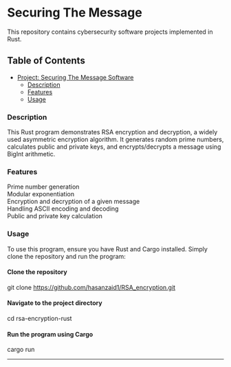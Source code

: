 
# Securing The Message 

This repository contains cybersecurity software projects implemented in Rust.

## Table of Contents

- [Project: Securing The Message Software](#project-1-securing-the-message-software)
  - [Description](#description)
  - [Features](#features)
  - [Usage](#usage)


### Description

This Rust program demonstrates RSA encryption and decryption, a widely used asymmetric encryption algorithm. 
It generates random prime numbers, calculates public and private keys, and encrypts/decrypts a message using BigInt arithmetic.


### Features

Prime number generation<br>
Modular exponentiation<br>
Encryption and decryption of a given message<br>
Handling ASCII encoding and decoding<br>
Public and private key calculation<br>

### Usage

To use this program, ensure you have Rust and Cargo installed. Simply clone the repository and run the program:

  #### Clone the repository
  git clone https://github.com/hasanzaid1/RSA_encryption.git
  
  #### Navigate to the project directory
  cd rsa-encryption-rust
  
  #### Run the program using Cargo
  cargo run






---

